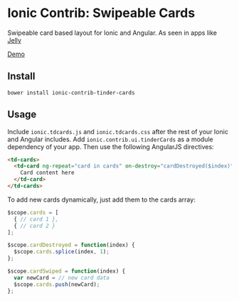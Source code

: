 Ionic Contrib: Swipeable Cards
===================

Swipeable card based layout for Ionic and Angular. As seen in apps like [Jelly](http://jelly.co/)

[Demo](http://codepen.io/ionic/pen/nxEdH)

## Install

`bower install ionic-contrib-tinder-cards`

## Usage

Include `ionic.tdcards.js` and `ionic.tdcards.css` after the rest of your Ionic and Angular includes. Add `ionic.contrib.ui.tinderCards` as a module dependency of your app. Then use the following AngularJS directives:

```html
<td-cards>
  <td-card ng-repeat="card in cards" on-destroy="cardDestroyed($index)" on-swipe="cardSwiped($index)">
    Card content here
  </td-card>
</td-cards>
```

To add new cards dynamically, just add them to the cards array:

```javascript
$scope.cards = [
  { // card 1 },
  { // card 2 }
];

$scope.cardDestroyed = function(index) {
  $scope.cards.splice(index, 1);
};

$scope.cardSwiped = function(index) {
  var newCard = // new card data
  $scope.cards.push(newCard);
};
```



